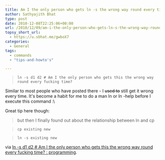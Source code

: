 ```yaml
---
title: Am I the only person who gets ln -s the wrong way round every time?
author: Sathyajith Bhat
type: post
date: 2010-12-08T22:25:06+00:00
url: /2010/12/09/am-i-the-only-person-who-gets-ln-s-the-wrong-way-round-every-time/
topsy_short_url:
  - https://u.sbhat.me/gwboX7
categories:
  - General
tags:
  - commands
  - "tips-and-howto's"

---
```

> `ln -s d1 d2 # Am I the only person who gets this the wrong way round every fucking time?`

Similar to most people who have posted there - I <span style="text-decoration: line-through;">used to</span> still get it wrong every time. It's become a habit for me to do a man ln or ln -help before I execute this command :\

Great tip here though:

> but then I finally found out about the relationship between ln and cp
  
> `cp existing new`
  
> `ln -s existing new`

via [ln -s d1 d2 # Am I the only person who gets this the wrong way round every fucking time? : programming][1].

 [1]: https://www.reddit.com/r/programming/comments/1qt0z/ln_s_d1_d2_am_i_the_only_person_who_gets_this_the

